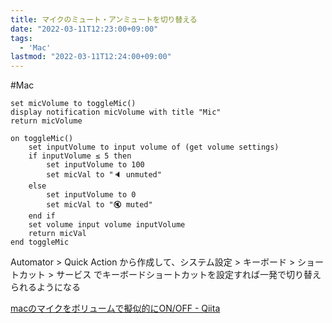 ```yaml
---
title: マイクのミュート・アンミュートを切り替える
date: "2022-03-11T12:23:00+09:00"
tags:
  - 'Mac'
lastmod: "2022-03-11T12:24:00+09:00"
---
```


#Mac

```oascript
set micVolume to toggleMic()
display notification micVolume with title "Mic"
return micVolume

on toggleMic()
	set inputVolume to input volume of (get volume settings)
	if inputVolume ≤ 5 then
		set inputVolume to 100
		set micVal to "🔈 unmuted"
	else
		set inputVolume to 0
		set micVal to "🔇 muted"
	end if
	set volume input volume inputVolume
	return micVal
end toggleMic
```

Automator > Quick Action から作成して、システム設定 > キーボード > ショートカット > サービス でキーボードショートカットを設定すれば一発で切り替えられるようになる

[macのマイクをボリュームで擬似的にON/OFF - Qiita](https://qiita.com/okoshi/items/35b17c0865c83e20ea0c)
